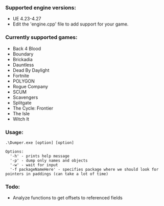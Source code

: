 ### Supported engine versions: 
- UE 4.23-4.27
- Edit the 'engine.cpp' file to add support for your game.
### Currently supported games:
 - Back 4 Blood
 - Boundary
 - Brickadia
 - Dauntless
 - Dead By Daylight
 - Fortnite
 - POLYGON
 - Rogue Company
 - SCUM
 - Scavengers
 - Splitgate
 - The Cycle: Frontier
 - The Isle
 - Witch It
### Usage:
```
.\Dumper.exe [option] [option]
```
```
Options:
  '-h' - prints help message
  '-p' - dump only names and objects
  '-w' - wait for input
  '-f packageNameHere' - specifies package where we should look for pointers in paddings (can take a lot of time)
```
### Todo:
- Analyze functions to get offsets to referenced fields
